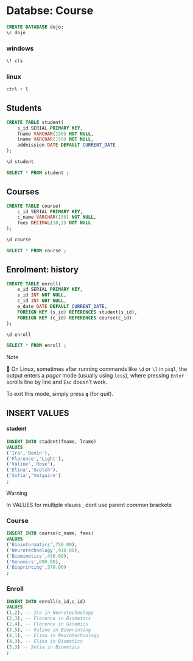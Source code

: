 # Databse: Course

```sql
CREATE DATABASE dojo;
\c dojo
```
### windows
```sql
\! cls
```
### linux
```sql
ctrl + l
```

## Students
```sql
CREATE TABLE student(
    s_id SERIAL PRIMARY KEY,
    fname VARCHAR(150) NOT NULL,
    lname VARCHAR(150) NOT NULL,
    addmission DATE DEFAULT CURRENT_DATE
);

\d student

SELECT * FROM student ;
```

## Courses

```sql 
CREATE TABLE course(
    c_id SERIAL PRIMARY KEY,
    c_name VARCHAR(150) NOT NULL,
    fees DECIMAL(10,2) NOT NULL 
);

\d course

SELECT * FROM course ;
```

## Enrolment: history

```sql
CREATE TABLE enroll(
    e_id SERIAL PRIMARY KEY,
    s_id INT NOT NULL,
    c_id INT NOT NULL,
    e_date DATE DEFAULT CURRENT_DATE,
    FOREIGN KEY (s_id) REFERENCES student(s_id),
    FOREIGN KEY (c_id) REFERENCES course(c_id)
);

\d enroll

SELECT * FROM enroll ;
```

> [!NOTE]
> 🐧 On Linux, sometimes after running commands like `\d` or `\l` in `psql`, the output enters a *pager* mode (usually using `less`), where pressing `Enter` scrolls line by line and `Esc` doesn’t work.
>
> To exit this mode, simply press **`q`** (for *quit*).

## INSERT VALUES

#### student

```sql
INSERT INTO student(fname, lname)
VALUES
('Ira','Benin'),
('Florence','Light'),
('Valine','Rose'),
('Elina','Scotch'),
('Sofia','Valgaire')
;
```
>[!WARNING]
> In VALUES for multiple vlaues , dont use parent common brackets

### Course

```sql
INSERT INTO course(c_name, fees)
VALUES
('Bioinformatics',750.00),
('Neurotechnology',910.00),
('Biomimetics',430.00),
('Genomics',690.00),
('Bioprinting',570.00)
;
```
### Enroll

```sql
INSERT INTO enroll(s_id,c_id)
VALUES
(1,2), -- Ira in Neurotechnology
(2,3), -- Florence in Biometics
(2,4), -- Florence in Genomics
(3,5), -- Valine in Bioprinting
(4,1), -- Elina in Neurotechnology
(4,3), -- Elina in Biometics
(5,3) -- Sofia in Biometics
;
```